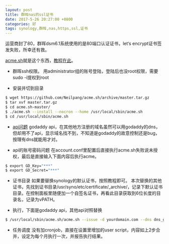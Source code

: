 ```yaml
---
layout: post
title: 群晖nas的ssl证书
date: 2017-5-26 20:27:00 +0800
categories: 好
tags: synology,群晖,nas,https,ssl,证书
---
```


运营商封了80，群晖dsm6.1系统使用的是80端口认证证书，let‘s encrypt证书签发失败，所幸还有救。

[acme.sh](https://github.com/Neilpang/acme.sh)就是这个东西，[教程在此](https://github.com/Neilpang/acme.sh/wiki/Synology-NAS-Guide)。

* 群晖ssh权限。
用administrator组的账号登陆，登陆后也没root权限，需要sudo -i提权到root

* 安装并切到目录
```sh
$ wget https://github.com/Neilpang/acme.sh/archive/master.tar.gz
$ tar xvf master.tar.gz
$ cd acme.sh-master/
$ ./acme.sh --install --nocron --home /usr/local/sbin/acme.sh
$ cd /usr/local/sbin/acme.sh
```

* [api问题](https://github.com/Neilpang/acme.sh/blob/master/dnsapi/README.md)
godaddy api，在其他地方注册的域名虽然可以用godaddy的dns，但却用不了api，显示域名找不到，不知道是godaddy的故意控制还是bug，按理有dns就能用才对。

* api的账号密码问题
在account.conf里配置后直接执行acme.sh失败说未授权，最后是直接输入下面内容后执行acme。
```sh
$ export GD_Key="***"
$ export GD_Secret="***"
```

* 证书目录
如果要替换synology的默认证书，按照教程即可。
本次替换的其他证书，先找到证书目录/usr/syno/etc/certificate/_archive/，记录下默认证书目录。在控制面板里随便加一个自签名证书，再看此目录获取到6位长度的目录名，记录为vPATH。


* 执行，下面是godaddy api，其他api对照替换
```sh
$ /usr/local/sbin/acme.sh/acme.sh --issue -d yourdomain.com --dns dns_gd --certpath /usr/syno/etc/certificate/_archive/vPATH/cert.pem --keypath /usr/syno/etc/certificate/_archive/vPATH/privkey.pem --fullchainpath /usr/syno/etc/certificate/_archive/vPATH/fullchain.pem --capath /usr/syno/etc/certificate/_archive/vPATH/chain.pem --reloadcmd "/usr/syno/etc/rc.sysv/nginx.sh reload" --dnssleep 10
```

* 任务调度
没有加cronjob，直接在设置里增加的user script，内容如上2步合并，设定为每个月执行一次，并报告执行结果。

















